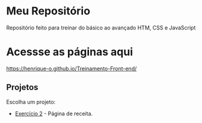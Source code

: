 # Meu Repositório

Repositório feito para treinar do básico ao avançado HTM, CSS e JavaScript

# Acessse as páginas aqui

https://henrique-o.github.io/Treinamento-Front-end/

## Projetos

Escolha um projeto:

- [Exercício 2](Pagina-de-receita-Treino-2/) - Página de receita.
